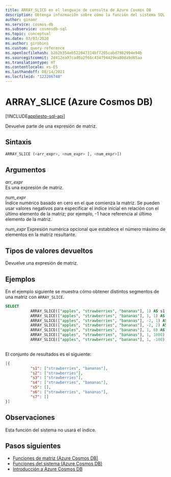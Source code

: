 ```yaml
---
title: ARRAY_SLICE en el lenguaje de consulta de Azure Cosmos DB
description: Obtenga información sobre cómo la función del sistema SQL Array Slice en Azure Cosmos DB devuelve parte de una expresión de matriz
author: ginamr
ms.service: cosmos-db
ms.subservice: cosmosdb-sql
ms.topic: conceptual
ms.date: 03/03/2020
ms.author: girobins
ms.custom: query-reference
ms.openlocfilehash: b2b2b354eb522047314bf7205cabd7982994e94b
ms.sourcegitcommit: 2d412ea97cad0a2f66c434794429ea80da9d65aa
ms.translationtype: HT
ms.contentlocale: es-ES
ms.lasthandoff: 08/14/2021
ms.locfileid: "122206740"
---
```

# <a name="array_slice-azure-cosmos-db"></a>ARRAY_SLICE (Azure Cosmos DB)
[!INCLUDE[appliesto-sql-api](../includes/appliesto-sql-api.md)]

 Devuelve parte de una expresión de matriz.
  
## <a name="syntax"></a>Sintaxis
  
```sql
ARRAY_SLICE (<arr_expr>, <num_expr> [, <num_expr>])  
```  
  
## <a name="arguments"></a>Argumentos
  
*arr_expr*  
   Es una expresión de matriz.  
  
*num_expr*  
   Índice numérico basado en cero en el que comienza la matriz. Se pueden usar valores negativos para especificar el índice inicial en relación con el último elemento de la matriz; por ejemplo, -1 hace referencia al último elemento de la matriz.  

*num_expr* Expresión numérica opcional que establece el número máximo de elementos en la matriz resultante.    

## <a name="return-types"></a>Tipos de valores devueltos
  
  Devuelve una expresión de matriz.  
  
## <a name="examples"></a>Ejemplos
  
  En el ejemplo siguiente se muestra cómo obtener distintos segmentos de una matriz con `ARRAY_SLICE`.  
  
```sql
SELECT
           ARRAY_SLICE(["apples", "strawberries", "bananas"], 1) AS s1,  
           ARRAY_SLICE(["apples", "strawberries", "bananas"], 1, 1) AS s2,
           ARRAY_SLICE(["apples", "strawberries", "bananas"], -2, 1) AS s3,
           ARRAY_SLICE(["apples", "strawberries", "bananas"], -2, 2) AS s4,
           ARRAY_SLICE(["apples", "strawberries", "bananas"], 1, 0) AS s5,
           ARRAY_SLICE(["apples", "strawberries", "bananas"], 1, 1000) AS s6,
           ARRAY_SLICE(["apples", "strawberries", "bananas"], 1, -100) AS s7      
  
```  
  
 El conjunto de resultados es el siguiente:  
  
```json
[{  
           "s1": ["strawberries", "bananas"],   
           "s2": ["strawberries"],
           "s3": ["strawberries"],  
           "s4": ["strawberries", "bananas"], 
           "s5": [],
           "s6": ["strawberries", "bananas"],
           "s7": [] 
}]  
```  

## <a name="remarks"></a>Observaciones

Esta función del sistema no usará el índice.

## <a name="next-steps"></a>Pasos siguientes

- [Funciones de matriz (Azure Cosmos DB)](sql-query-array-functions.md)
- [Funciones del sistema (Azure Cosmos DB)](sql-query-system-functions.md)
- [Introducción a Azure Cosmos DB](../introduction.md)
